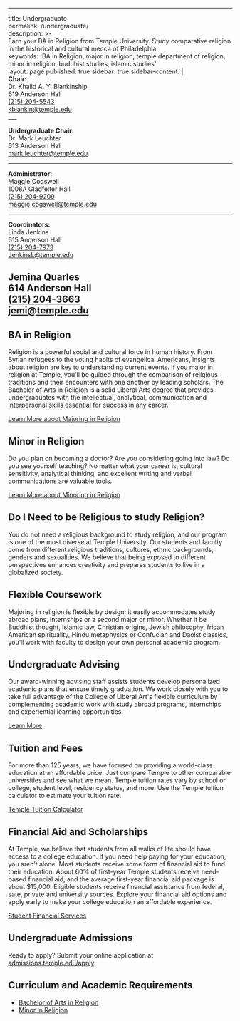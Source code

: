 ---
title: Undergraduate		
permalink: /undergraduate/		
description: >-		
   Earn your BA in Religion from Temple University. Study comparative religion in the historical and cultural mecca of Philadelphia.   
keywords: 'BA in Religion, major in religion, temple department of religion, minor in religion, buddhist studies, islamic studies'		
layout: page
published: true
sidebar: true
sidebar-content: |		
 **Chair:**  		
   Dr. Khalid A. Y. Blankinship  		
   619 Anderson Hall  		
   [(215) 204-5543](tel:2152045543)  		
   [kblankin@temple.edu](mailto:kblankin@temple.edu)  		
    ___		
   		
   **Undergraduate Chair:**  		
   Dr. Mark Leuchter  		
   613 Anderson Hall    		
   [mark.leuchter@temple.edu](mailto:mark.leuchter@temple.edu)  		
   		
   ___		
   		
   **Administrator:**  		
   Maggie Cogswell  		
   1008A Gladfelter Hall   		
   [(215) 204-9209](tel:2152049209)  		
   [maggie.cogswell@temple.edu](mailto:maggie.cogswell@temple.edu)  		
   		
   ___		
		
   **Coordinators:**  		
   Linda Jenkins  		
   615 Anderson Hall    		
   [(215) 204-7973](tel:2152047973)   		
   [JenkinsL@temple.edu](mailto:JenkinsL@temple.edu)  		
		
   Jemina Quarles  		
   614 Anderson Hall    		
   [(215) 204-3663](tel:2152043663)  		
   [jemi@temple.edu](mailto:jemi@temple.edu)			
 ---
## BA in Religion
Religion is a powerful social and cultural force in human history. From Syrian refugees to the voting habits of evangelical Americans, insights about religion are key to understanding current events. If you major in religion at Temple, you'll be guided through the comparison of religious traditions and their encounters with one another by leading scholars. The Bachelor of Arts in Religion is a solid Liberal Arts degree that provides undergraduates with the intellectual, analytical, communication and interpersonal skills essential for success in any career.

[Learn More about Majoring in Religion](http://bulletin.temple.edu/undergraduate/liberal-arts/religion/ba-religion/)

## Minor in Religion
Do you plan on becoming a doctor? Are you considering going into law? Do you see yourself teaching? No matter what your career is, cultural sensitivity, analytical thinking, and excellent writing and verbal communications are valuable tools.  

[Learn More about Minoring in Religion](http://bulletin.temple.edu/undergraduate/liberal-arts/africology-african-american-studies/minor-africology-african-american-studies/)

## Do I Need to be Religious to study Religion?
You do not need a religious background to study religion, and our program is one of the most diverse at Temple University. Our students and faculty come from different religious traditions, cultures, ethnic backgrounds, genders and sexualities. We believe that being exposed to different perspectives enhances creativity and prepares students to live in a globalized society.   

## Flexible Coursework
Majoring in religion is flexible by design; it easily accommodates study abroad plans, internships or a second major or minor. Whether it be Buddhist thought, Islamic law, Christian origins, Jewish philosophy, frican American spirituality, Hindu metaphysics or Confucian and Daoist classics, you’ll work with faculty to design your own personal academic program.

## Undergraduate Advising
Our award-winning advising staff assists students develop personalized academic plans that ensure timely graduation. We work closely with you to take full advantage of the College of Liberal Art's flexible curriculum by complementing academic work with study abroad programs, internships and experiential learning opportunities.

[Learn More](https://liberalarts.temple.edu/advising)

## Tuition and Fees
For more than 125 years, we have focused on providing a world-class education at an affordable price. Just compare Temple to other comparable universities and see what we mean. Temple tuition rates vary by school or college, student level, residency status, and more. Use the Temple tuition calculator to estimate your tuition rate.

[Temple Tuition Calculator](https://bursar.temple.edu/tuition-and-fees/tuition-rates)

## Financial Aid and Scholarships
At Temple, we believe that students from all walks of life should have access to a college education. If you need help paying for your education, you aren’t alone. Most students receive some form of financial aid to fund their education. About 60% of first-year Temple students receive need-based financial aid, and the average first-year financial aid package is about $15,000. Eligible students receive financial assistance from federal, sate, private and university sources. Explore your financial aid options and apply early to make your college education an affordable experience.

[Student Financial Services](https://sfs.temple.edu/financial-aid-types)

## Undergraduate Admissions
Ready to apply? Submit your online application at [admissions.temple.edu/apply](http://admissions.temple.edu/apply).

## Curriculum and Academic Requirements
- [Bachelor of Arts in Religion](http://bulletin.temple.edu/undergraduate/liberal-arts/religion/ba-religion/)
- [Minor in Religion](http://bulletin.temple.edu/undergraduate/liberal-arts/religion/minor-religion/)
